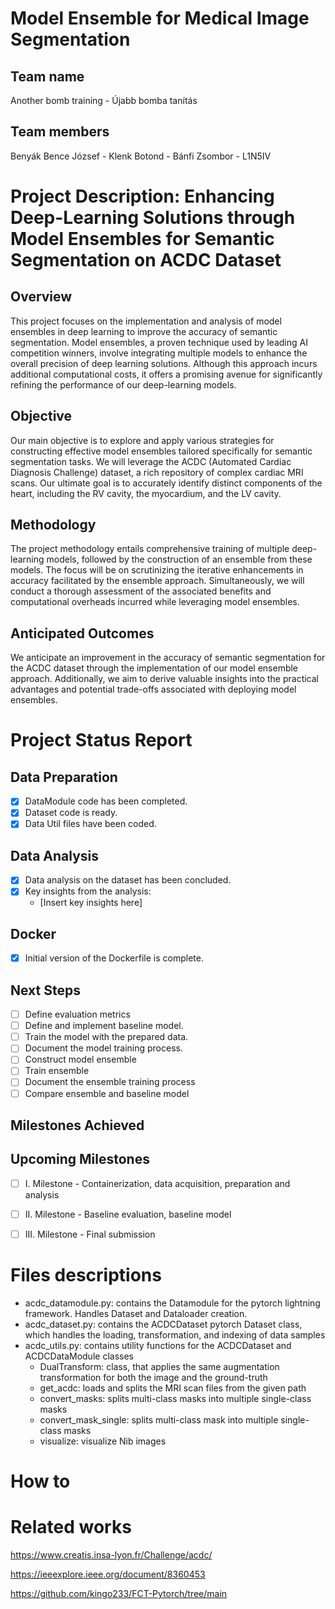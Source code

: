 #  Model Ensemble for Medical Image Segmentation

## Team name
Another bomb training - Újabb bomba tanítás

## Team members
Benyák Bence József -
Klenk Botond -
Bánfi Zsombor - L1N5IV

# Project Description: Enhancing Deep-Learning Solutions through Model Ensembles for Semantic Segmentation on ACDC Dataset

## Overview
This project focuses on the implementation and analysis of model ensembles in deep learning to improve the accuracy of semantic segmentation. Model ensembles, a proven technique used by leading AI competition winners, involve integrating multiple models to enhance the overall precision of deep learning solutions. Although this approach incurs additional computational costs, it offers a promising avenue for significantly refining the performance of our deep-learning models.

## Objective
Our main objective is to explore and apply various strategies for constructing effective model ensembles tailored specifically for semantic segmentation tasks. We will leverage the ACDC (Automated Cardiac Diagnosis Challenge) dataset, a rich repository of complex cardiac MRI scans. Our ultimate goal is to accurately identify distinct components of the heart, including the RV cavity, the myocardium, and the LV cavity.

## Methodology
The project methodology entails comprehensive training of multiple deep-learning models, followed by the construction of an ensemble from these models. The focus will be on scrutinizing the iterative enhancements in accuracy facilitated by the ensemble approach. Simultaneously, we will conduct a thorough assessment of the associated benefits and computational overheads incurred while leveraging model ensembles.

## Anticipated Outcomes
We anticipate an improvement in the accuracy of semantic segmentation for the ACDC dataset through the implementation of our model ensemble approach. Additionally, we aim to derive valuable insights into the practical advantages and potential trade-offs associated with deploying model ensembles. 


# Project Status Report

## Data Preparation
- [x] DataModule code has been completed.
- [x] Dataset code is ready.
- [x] Data Util files have been coded.

## Data Analysis
- [x] Data analysis on the dataset has been concluded.
- [x] Key insights from the analysis:
  - [Insert key insights here]

## Docker
- [x] Initial version of the Dockerfile is complete.

## Next Steps
- [ ] Define evaluation metrics
- [ ] Define and implement baseline model.
- [ ] Train the model with the prepared data.
- [ ] Document the model training process.
- [ ] Construct model ensemble
- [ ] Train ensemble
- [ ] Document the ensemble training process
- [ ] Compare ensemble and baseline model

## Milestones Achieved

## Upcoming Milestones
- [ ] I. Milestone  - Containerization, data acquisition, preparation and analysis
- [ ] II. Milestone - Baseline evaluation, baseline model
- [ ] III. Milestone - Final submission


# Files descriptions
 - acdc_datamodule.py: contains the Datamodule for the pytorch lightning framework. Handles Dataset and Dataloader creation.
 - acdc_dataset.py: contains the ACDCDataset pytorch Dataset class, which handles the loading, transformation, and indexing of data samples
 - acdc_utils.py: contains utility functions for the ACDCDataset and ACDCDataModule classes
   - DualTransform: class, that applies the same augmentation transformation for both the image and the ground-truth
   - get_acdc: loads and splits the MRI scan files from the given path
   - convert_masks: splits multi-class masks into multiple single-class masks
   - convert_mask_single: splits multi-class mask into multiple single-class masks
   - visualize: visualize Nib images

# How to

# Related works
https://www.creatis.insa-lyon.fr/Challenge/acdc/

https://ieeexplore.ieee.org/document/8360453

https://github.com/kingo233/FCT-Pytorch/tree/main
